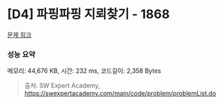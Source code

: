 # [D4] 파핑파핑 지뢰찾기 - 1868 

[문제 링크](https://swexpertacademy.com/main/code/problem/problemDetail.do?contestProbId=AV5LwsHaD1MDFAXc) 

### 성능 요약

메모리: 44,676 KB, 시간: 232 ms, 코드길이: 2,358 Bytes



> 출처: SW Expert Academy, https://swexpertacademy.com/main/code/problem/problemList.do
